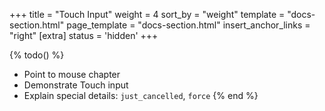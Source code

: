 +++
title = "Touch Input"
weight = 4
sort_by = "weight"
template = "docs-section.html"
page_template = "docs-section.html"
insert_anchor_links = "right"
[extra]
status = 'hidden'
+++

{% todo() %}

* Point to mouse chapter
* Demonstrate Touch input
* Explain special details: `just_cancelled`, `force`
{% end %}
